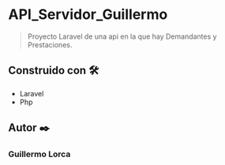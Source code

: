 # API_Servidor_Guillermo
> Proyecto Laravel de una api en la que hay Demandantes y Prestaciones.
## Construido con 🛠️
* Laravel
* Php
## Autor ✒️
### **Guillermo Lorca**
